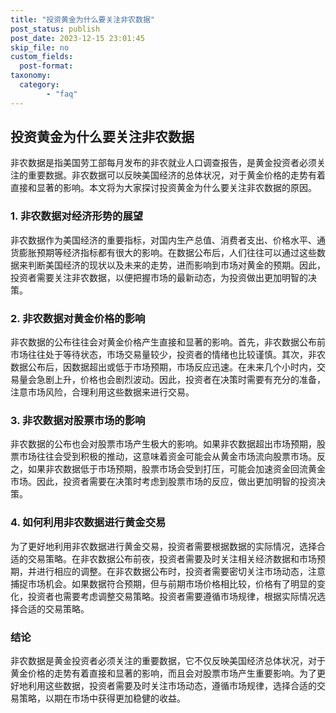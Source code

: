 ```yaml
---
title: "投资黄金为什么要关注非农数据"
post_status: publish
post_date: 2023-12-15 23:01:45
skip_file: no
custom_fields: 
  post-format: 
taxonomy:
  category:
        - "faq"
---
```


## 投资黄金为什么要关注非农数据

非农数据是指美国劳工部每月发布的非农就业人口调查报告，是黄金投资者必须关注的重要数据。非农数据可以反映美国经济的总体状况，对于黄金价格的走势有着直接和显著的影响。本文将为大家探讨投资黄金为什么要关注非农数据的原因。

### 1. 非农数据对经济形势的展望

非农数据作为美国经济的重要指标，对国内生产总值、消费者支出、价格水平、通货膨胀预期等经济指标都有很大的影响。在数据公布后，人们往往可以通过这些数据来判断美国经济的现状以及未来的走势，进而影响到市场对黄金的预期。因此，投资者需要关注非农数据，以便把握市场的最新动态，为投资做出更加明智的决策。

### 2. 非农数据对黄金价格的影响

非农数据的公布往往会对黄金价格产生直接和显著的影响。首先，非农数据公布前市场往往处于等待状态，市场交易量较少，投资者的情绪也比较谨慎。其次，非农数据公布后，因数据超出或低于市场预期，市场反应迅速。在未来几个小时内，交易量会急剧上升，价格也会剧烈波动。因此，投资者在决策时需要有充分的准备，注意市场风险，合理利用这些数据来进行交易。

### 3. 非农数据对股票市场的影响

非农数据的公布也会对股票市场产生极大的影响。如果非农数据超出市场预期，股票市场往往会受到积极的推动，这意味着资金可能会从黄金市场流向股票市场。反之，如果非农数据低于市场预期，股票市场会受到打压，可能会加速资金回流黄金市场。因此，投资者需要在决策时考虑到股票市场的反应，做出更加明智的投资决策。

### 4. 如何利用非农数据进行黄金交易

为了更好地利用非农数据进行黄金交易，投资者需要根据数据的实际情况，选择合适的交易策略。在非农数据公布前夜，投资者需要及时关注相关经济数据和市场预期，并进行相应的调整。在非农数据公布时，投资者需要密切关注市场动态，注意捕捉市场机会。如果数据符合预期，但与前期市场价格相比较，价格有了明显的变化，投资者也需要考虑调整交易策略。投资者需要遵循市场规律，根据实际情况选择合适的交易策略。

### 结论

非农数据是黄金投资者必须关注的重要数据，它不仅反映美国经济总体状况，对于黄金价格的走势有着直接和显著的影响，而且会对股票市场产生重要影响。为了更好地利用这些数据，投资者需要及时关注市场动态，遵循市场规律，选择合适的交易策略，以期在市场中获得更加稳健的收益。
